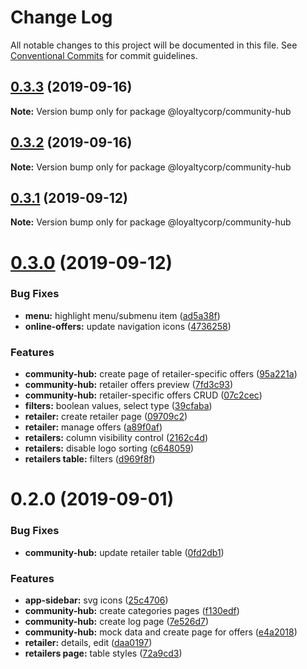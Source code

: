 # Change Log

All notable changes to this project will be documented in this file. See [Conventional Commits](https://conventionalcommits.org) for commit guidelines.

## [0.3.3](https://github.com/loyaltycorp/manage-v2-frontend/compare/@loyaltycorp/community-hub@0.3.2...@loyaltycorp/community-hub@0.3.3) (2019-09-16)

**Note:** Version bump only for package @loyaltycorp/community-hub

## [0.3.2](https://github.com/loyaltycorp/manage-v2-frontend/compare/@loyaltycorp/community-hub@0.3.1...@loyaltycorp/community-hub@0.3.2) (2019-09-16)

**Note:** Version bump only for package @loyaltycorp/community-hub

## [0.3.1](https://github.com/loyaltycorp/manage-v2-frontend/compare/@loyaltycorp/community-hub@0.3.0...@loyaltycorp/community-hub@0.3.1) (2019-09-12)

**Note:** Version bump only for package @loyaltycorp/community-hub

# [0.3.0](https://github.com/loyaltycorp/manage-v2-frontend/compare/@loyaltycorp/community-hub@0.2.0...@loyaltycorp/community-hub@0.3.0) (2019-09-12)

### Bug Fixes

- **menu:** highlight menu/submenu item ([ad5a38f](https://github.com/loyaltycorp/manage-v2-frontend/commit/ad5a38f))
- **online-offers:** update navigation icons ([4736258](https://github.com/loyaltycorp/manage-v2-frontend/commit/4736258))

### Features

- **community-hub:** create page of retailer-specific offers ([95a221a](https://github.com/loyaltycorp/manage-v2-frontend/commit/95a221a))
- **community-hub:** retailer offers preview ([7fd3c93](https://github.com/loyaltycorp/manage-v2-frontend/commit/7fd3c93))
- **community-hub:** retailer-specific offers CRUD ([07c2cec](https://github.com/loyaltycorp/manage-v2-frontend/commit/07c2cec))
- **filters:** boolean values, select type ([39cfaba](https://github.com/loyaltycorp/manage-v2-frontend/commit/39cfaba))
- **retailer:** create retailer page ([09709c2](https://github.com/loyaltycorp/manage-v2-frontend/commit/09709c2))
- **retailer:** manage offers ([a89f0af](https://github.com/loyaltycorp/manage-v2-frontend/commit/a89f0af))
- **retailers:** column visibility control ([2162c4d](https://github.com/loyaltycorp/manage-v2-frontend/commit/2162c4d))
- **retailers:** disable logo sorting ([c648059](https://github.com/loyaltycorp/manage-v2-frontend/commit/c648059))
- **retailers table:** filters ([d969f8f](https://github.com/loyaltycorp/manage-v2-frontend/commit/d969f8f))

# 0.2.0 (2019-09-01)

### Bug Fixes

- **community-hub:** update retailer table ([0fd2db1](https://github.com/loyaltycorp/manage-v2-frontend/commit/0fd2db1))

### Features

- **app-sidebar:** svg icons ([25c4706](https://github.com/loyaltycorp/manage-v2-frontend/commit/25c4706))
- **community-hub:** create categories pages ([f130edf](https://github.com/loyaltycorp/manage-v2-frontend/commit/f130edf))
- **community-hub:** create log page ([7e526d7](https://github.com/loyaltycorp/manage-v2-frontend/commit/7e526d7))
- **community-hub:** mock data and create page for offers ([e4a2018](https://github.com/loyaltycorp/manage-v2-frontend/commit/e4a2018))
- **retailer:** details, edit ([daa0197](https://github.com/loyaltycorp/manage-v2-frontend/commit/daa0197))
- **retailers page:** table styles ([72a9cd3](https://github.com/loyaltycorp/manage-v2-frontend/commit/72a9cd3))

